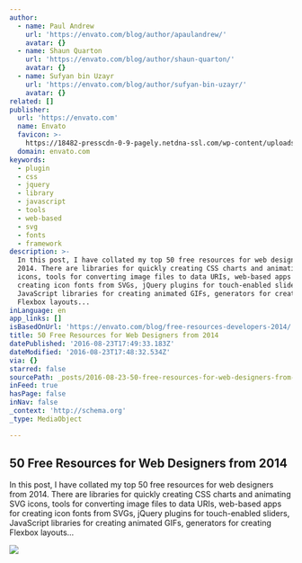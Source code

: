 ```yaml
---
author:
  - name: Paul Andrew
    url: 'https://envato.com/blog/author/apaulandrew/'
    avatar: {}
  - name: Shaun Quarton
    url: 'https://envato.com/blog/author/shaun-quarton/'
    avatar: {}
  - name: Sufyan bin Uzayr
    url: 'https://envato.com/blog/author/sufyan-bin-uzayr/'
    avatar: {}
related: []
publisher:
  url: 'https://envato.com'
  name: Envato
  favicon: >-
    https://18482-presscdn-0-9-pagely.netdna-ssl.com/wp-content/uploads/2016/08/cropped-favicon-192x192.png
  domain: envato.com
keywords:
  - plugin
  - css
  - jquery
  - library
  - javascript
  - tools
  - web-based
  - svg
  - fonts
  - framework
description: >-
  In this post, I have collated my top 50 free resources for web designers from
  2014. There are libraries for quickly creating CSS charts and animating SVG
  icons, tools for converting image files to data URIs, web-based apps for
  creating icon fonts from SVGs, jQuery plugins for touch-enabled sliders,
  JavaScript libraries for creating animated GIFs, generators for creating
  Flexbox layouts...
inLanguage: en
app_links: []
isBasedOnUrl: 'https://envato.com/blog/free-resources-developers-2014/'
title: 50 Free Resources for Web Designers from 2014
datePublished: '2016-08-23T17:49:33.183Z'
dateModified: '2016-08-23T17:48:32.534Z'
via: {}
starred: false
sourcePath: _posts/2016-08-23-50-free-resources-for-web-designers-from-2014.md
inFeed: true
hasPage: false
inNav: false
_context: 'http://schema.org'
_type: MediaObject

---
```

<article style=""><h1>50 Free Resources for Web Designers from 2014</h1><p>In this post, I have collated my top 50 free resources for web designers from 2014. There are libraries for quickly creating CSS charts and animating SVG icons, tools for converting image files to data URIs, web-based apps for creating icon fonts from SVGs, jQuery plugins for touch-enabled sliders, JavaScript libraries for creating animated GIFs, generators for creating Flexbox layouts...</p><img src="https://18482-presscdn-0-9-pagely.netdna-ssl.com/wp-content/uploads/2014/12/50-Free-Resources-for-Web-Designers-from-2014-1200x630.jpg" /></article>